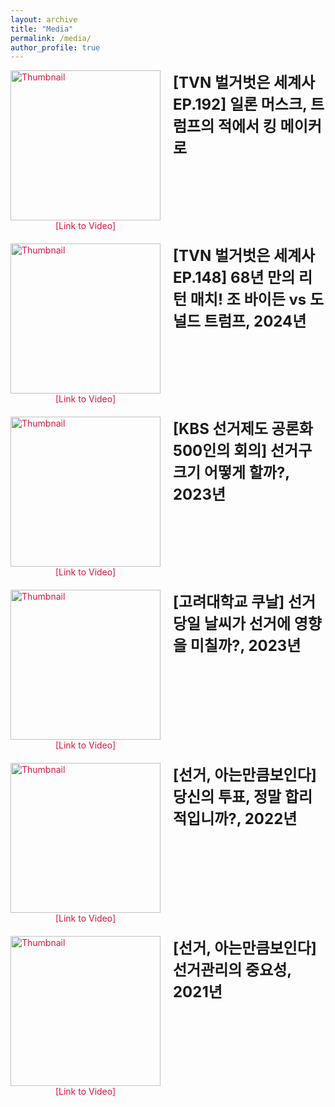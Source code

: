 ```yaml
---
layout: archive
title: "Media"
permalink: /media/
author_profile: true
---
```



<html lang="en">
<head>
    <meta charset="UTF-8">
    <meta name="viewport" content="width=device-width, initial-scale=1.0">
    <title>Redirect to YouTube Video</title>
    <style>
        .title-line {
            display: flex;
            align-items: flex-start;
            margin-bottom: 20px;
        }
        .title-line h2 {
            margin: 0;
            font-size: 24px;
            margin-left: 10px;
            flex: 1;
        }
        .title-line a {
            text-decoration: none;
            color: crimson;
        }
        .thumbnail-container {
            display: flex;
            flex-direction: column;
            align-items: center;
            margin-right: 10px;
        }
        .thumbnail {
            width: 240px; /* Adjust width for larger thumbnails */
            height: auto;
            cursor: pointer; /* Indicates the image is clickable */
        }
    </style>
</head>
<body>
    <div class="title-line">
        <div class="thumbnail-container">
            <a href="https://www.youtube.com/watch?v=StzRK95Tl5c" target="_blank">
                <img src="https://www.youtube.com/watch?v=StzRK95Tl5c/0.jpg" alt="Thumbnail" class="thumbnail" onerror="this.onerror=null; this.src='placeholder.jpg';">
            </a>
            <a href="https://www.youtube.com/watch?v=StzRK95Tl5c" target="_blank">[Link to Video]</a>
        </div>
        <h2>[TVN 벌거벗은 세계사 EP.192] 일론 머스크, 트럼프의 적에서 킹 메이커로</h2>
    </div>
    <div class="title-line">
        <div class="thumbnail-container">
            <a href="https://www.youtube.com/watch?v=GRUchi72B9s" target="_blank">
                <img src="https://img.youtube.com/vi/GRUchi72B9s/0.jpg" alt="Thumbnail" class="thumbnail" onerror="this.onerror=null; this.src='placeholder.jpg';">
            </a>
            <a href="https://www.youtube.com/watch?v=GRUchi72B9s" target="_blank">[Link to Video]</a>
        </div>
        <h2>[TVN 벌거벗은 세계사 EP.148] 68년 만의 리턴 매치! 조 바이든 vs 도널드 트럼프, 2024년</h2>
    </div>
    <div class="title-line">
        <div class="thumbnail-container">
            <a href="https://www.youtube.com/watch?v=R0lxzpxRgp8&t=529s" target="_blank">
                <img src="https://img.youtube.com/vi/R0lxzpxRgp8/0.jpg" alt="Thumbnail" class="thumbnail" onerror="this.onerror=null; this.src='placeholder.jpg';">
            </a>
            <a href="https://www.youtube.com/watch?v=R0lxzpxRgp8&t=529s" target="_blank">[Link to Video]</a>
        </div>
        <h2>[KBS 선거제도 공론화 500인의 회의] 선거구 크기 어떻게 할까?, 2023년</h2>
    </div>
    <div class="title-line">
        <div class="thumbnail-container">
            <a href="https://www.youtube.com/watch?v=yKLQzfedEiU&t=449s" target="_blank">
                <img src="https://img.youtube.com/vi/yKLQzfedEiU/0.jpg" alt="Thumbnail" class="thumbnail" onerror="this.onerror=null; this.src='placeholder.jpg';">
            </a>
            <a href="https://www.youtube.com/watch?v=yKLQzfedEiU&t=449s" target="_blank">[Link to Video]</a>
        </div>
        <h2>[고려대학교 쿠날] 선거 당일 날씨가 선거에 영향을 미칠까?, 2023년</h2>
    </div>
    <div class="title-line">
        <div class="thumbnail-container">
            <a href="https://www.youtube.com/watch?v=Oi1SaCPstIs" target="_blank">
                <img src="https://img.youtube.com/vi/Oi1SaCPstIs/0.jpg" alt="Thumbnail" class="thumbnail" onerror="this.onerror=null; this.src='placeholder.jpg';">
            </a>
            <a href="https://www.youtube.com/watch?v=Oi1SaCPstIs" target="_blank">[Link to Video]</a>
        </div>
        <h2>[선거, 아는만큼보인다] 당신의 투표, 정말 합리적입니까?, 2022년</h2>
    </div>
    <div class="title-line">
        <div class="thumbnail-container">
            <a href="https://www.youtube.com/watch?v=VRD3HdZjhhg" target="_blank">
                <img src="https://img.youtube.com/vi/VRD3HdZjhhg/0.jpg" alt="Thumbnail" class="thumbnail" onerror="this.onerror=null; this.src='placeholder.jpg';">
            </a>
            <a href="https://www.youtube.com/watch?v=VRD3HdZjhhg" target="_blank">[Link to Video]</a>
        </div>
        <h2>[선거, 아는만큼보인다] 선거관리의 중요성, 2021년</h2>
    </div>
</body>
</html>